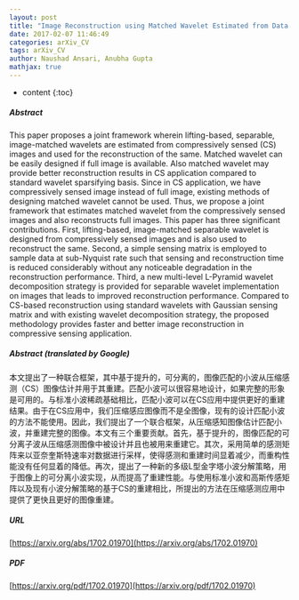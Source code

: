 ```yaml
---
layout: post
title: "Image Reconstruction using Matched Wavelet Estimated from Data Sensed Compressively using Partial Canonical Identity Matrix"
date: 2017-02-07 11:46:49
categories: arXiv_CV
tags: arXiv_CV
author: Naushad Ansari, Anubha Gupta
mathjax: true
---
```


* content
{:toc}

##### Abstract
This paper proposes a joint framework wherein lifting-based, separable, image-matched wavelets are estimated from compressively sensed (CS) images and used for the reconstruction of the same. Matched wavelet can be easily designed if full image is available. Also matched wavelet may provide better reconstruction results in CS application compared to standard wavelet sparsifying basis. Since in CS application, we have compressively sensed image instead of full image, existing methods of designing matched wavelet cannot be used. Thus, we propose a joint framework that estimates matched wavelet from the compressively sensed images and also reconstructs full images. This paper has three significant contributions. First, lifting-based, image-matched separable wavelet is designed from compressively sensed images and is also used to reconstruct the same. Second, a simple sensing matrix is employed to sample data at sub-Nyquist rate such that sensing and reconstruction time is reduced considerably without any noticeable degradation in the reconstruction performance. Third, a new multi-level L-Pyramid wavelet decomposition strategy is provided for separable wavelet implementation on images that leads to improved reconstruction performance. Compared to CS-based reconstruction using standard wavelets with Gaussian sensing matrix and with existing wavelet decomposition strategy, the proposed methodology provides faster and better image reconstruction in compressive sensing application.

##### Abstract (translated by Google)
本文提出了一种联合框架，其中基于提升的，可分离的，图像匹配的小波从压缩感测（CS）图像估计并用于其重建。匹配小波可以很容易地设计，如果完整的形象是可用的。与标准小波稀疏基础相比，匹配小波可以在CS应用中提供更好的重建结果。由于在CS应用中，我们压缩感应图像而不是全图像，现有的设计匹配小波的方法不能使用。因此，我们提出了一个联合框架，从压缩感知图像估计匹配小波，并重建完整的图像。本文有三个重要贡献。首先，基于提升的，图像匹配的可分离子波从压缩感测图像中被设计并且也被用来重建它。其次，采用简单的感测矩阵来以亚奈奎斯特速率对数据进行采样，使得感测和重建时间显着减少，而重构性能没有任何显着的降低。再次，提出了一种新的多级L型金字塔小波分解策略，用于图像上的可分离小波实现，从而提高了重建性能。与使用标准小波和高斯传感矩阵以及现有小波分解策略的基于CS的重建相比，所提出的方法在压缩感测应用中提供了更快且更好的图像重建。

##### URL
[https://arxiv.org/abs/1702.01970](https://arxiv.org/abs/1702.01970)

##### PDF
[https://arxiv.org/pdf/1702.01970](https://arxiv.org/pdf/1702.01970)

